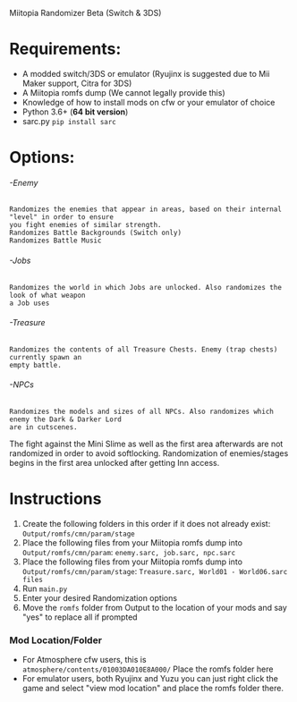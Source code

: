 Miitopia Randomizer Beta (Switch & 3DS)

# Requirements:
- A modded switch/3DS or emulator (Ryujinx is suggested due to Mii Maker support, Citra for 3DS)
- A Miitopia romfs dump (We cannot legally provide this)
- Knowledge of how to install mods on cfw or your emulator of choice
- Python 3.6+ (**64 bit version**)
- sarc.py `pip install sarc`

# Options:
###### -Enemy
    Randomizes the enemies that appear in areas, based on their internal "level" in order to ensure
    you fight enemies of similar strength.
    Randomizes Battle Backgrounds (Switch only)
    Randomizes Battle Music

###### -Jobs
    Randomizes the world in which Jobs are unlocked. Also randomizes the look of what weapon 
    a Job uses

###### -Treasure
    Randomizes the contents of all Treasure Chests. Enemy (trap chests) currently spawn an 
    empty battle.

###### -NPCs
    Randomizes the models and sizes of all NPCs. Also randomizes which enemy the Dark & Darker Lord 
    are in cutscenes.

The fight against the Mini Slime as well as the first area afterwards are not
randomized in order to avoid softlocking. Randomization of enemies/stages begins
in the first area unlocked after getting Inn access.

# Instructions
1. Create the following folders in this order if it does not already exist: `Output/romfs/cmn/param/stage`
2. Place the following files from your Miitopia romfs dump into `Output/romfs/cmn/param`: `enemy.sarc, job.sarc, npc.sarc`
3. Place the following files from your Miitopia romfs dump into `Output/romfs/cmn/param/stage`: `Treasure.sarc, World01 - World06.sarc files`
4. Run `main.py`
5. Enter your desired Randomization options
6. Move the `romfs` folder from Output to the location of your mods and say "yes" to replace all if prompted

### Mod Location/Folder
- For Atmosphere cfw users, this is `atmosphere/contents/01003DA010E8A000/` Place the romfs folder here
- For emulator users, both Ryujinx and Yuzu you can just right click the game and select "view mod location" and place the romfs folder there.
